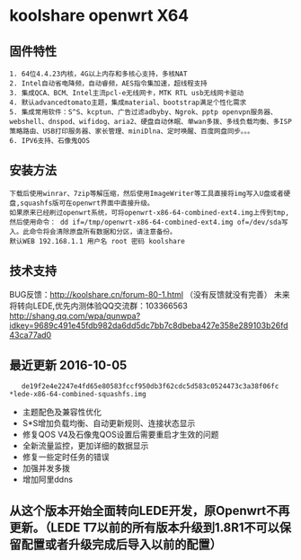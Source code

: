 koolshare openwrt X64  
===================================

## 固件特性

    1. 64位4.4.23内核，4G以上内存和多核心支持，多核NAT
    2. Intel自动省电降频，自动睿频，AES指令集加速，超线程支持
    3. 集成QCA、BCM、Intel主流pcl-e无线网卡，MTK RTL usb无线网卡驱动
    4. 默认advancedtomato主题，集成material、bootstrap满足个性化需求
    5. 集成常用软件：S^S、kcptun、广告过滤adbyby、Ngrok、pptp openvpn服务器、webshell、dnspod、wifidog、aria2、硬盘自动休眠、单wan多拨、多线负载均衡、多ISP策略路由、USB打印服务器、家长管理、miniDlna、定时唤醒、百度网盘同步。。。
    6. IPV6支持、石像鬼QOS

## 安装方法

    下载后使用winrar、7zip等解压缩，然后使用ImageWriter等工具直接将img写入U盘或者硬盘,squashfs版可在openwrt界面中直接升级。
    如果原来已经刷过openwrt系统，可将openwrt-x86-64-combined-ext4.img上传到tmp,然后使用命令： dd if=/tmp/openwrt-x86-64-combined-ext4.img of=/dev/sda写入。此命令将会清除原盘所有数据和分区，请注意备份。
    默认WEB 192.168.1.1 用户名 root 密码 koolshare
## 技术支持

BUG反馈：<http://koolshare.cn/forum-80-1.html>  （没有反馈就没有完善）   未来将转向LEDE,优先内测体验QQ交流群：103366563 <http://shang.qq.com/wpa/qunwpa?idkey=9689c491e45fdb982da6dd5dc7bb7c8dbeba427e358e289103b26fd43ca77ad0>

## 最近更新 2016-10-05
       de19f2e4e2247e4fd65e80583fccf950db3f62cdc5d583c0524473c3a38f06fc *lede-x86-64-combined-squashfs.img


* 主题配色及兼容性优化
* S*S增加负载均衡、自动更新规则、连接状态显示
* 修复QOS V4及石像鬼QOS设置后需要重启才生效的问题
* 全新流量监控，更加详细的数据显示
* 修复一些定时任务的错误
* 加强并发多拨
* 增加阿里ddns

## 从这个版本开始全面转向LEDE开发，原Openwrt不再更新。（LEDE T7以前的所有版本升级到1.8R1不可以保留配置或者升级完成后导入以前的配置）